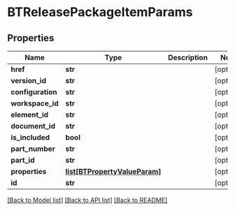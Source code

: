 # BTReleasePackageItemParams

## Properties
Name | Type | Description | Notes
------------ | ------------- | ------------- | -------------
**href** | **str** |  | [optional] 
**version_id** | **str** |  | [optional] 
**configuration** | **str** |  | [optional] 
**workspace_id** | **str** |  | [optional] 
**element_id** | **str** |  | [optional] 
**document_id** | **str** |  | [optional] 
**is_included** | **bool** |  | [optional] 
**part_number** | **str** |  | [optional] 
**part_id** | **str** |  | [optional] 
**properties** | [**list[BTPropertyValueParam]**](BTPropertyValueParam.md) |  | [optional] 
**id** | **str** |  | [optional] 

[[Back to Model list]](../README.md#documentation-for-models) [[Back to API list]](../README.md#documentation-for-api-endpoints) [[Back to README]](../README.md)


